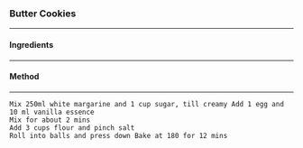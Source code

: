 ### Butter Cookies
---
#### Ingredients

---
#### Method

---


```
Mix 250ml white margarine and 1 cup sugar, till creamy Add 1 egg and 10 ml vanilla essence
Mix for about 2 mins
Add 3 cups flour and pinch salt
Roll into balls and press down Bake at 180 for 12 mins
```